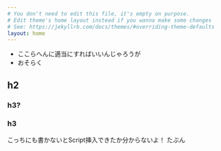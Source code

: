 ```yaml
---
# You don't need to edit this file, it's empty on purpose.
# Edit theme's home layout instead if you wanna make some changes
# See: https://jekyllrb.com/docs/themes/#overriding-theme-defaults
layout: home
---
```



- ここらへんに適当にすればいいんじゃろうが
- おそらく

## h2

### h3?

<script type="text/javascript" src="js/libs/jquery/jquery-1.10.1.min.js"></script>
<script>
$(function() {
  $("*").contents().filter(function() {
    return this.nodeType==8;
  }).each(function(i, e) {
    var tooltips = e.nodeValue.replace(/^ *[\n\r]|[\n\r]$/g, '');
    $(this).next().attr('title', tooltips);
  });
});
</script>

### h3
こっちにも書かないとScript挿入できたか分からないよ！
たぶん